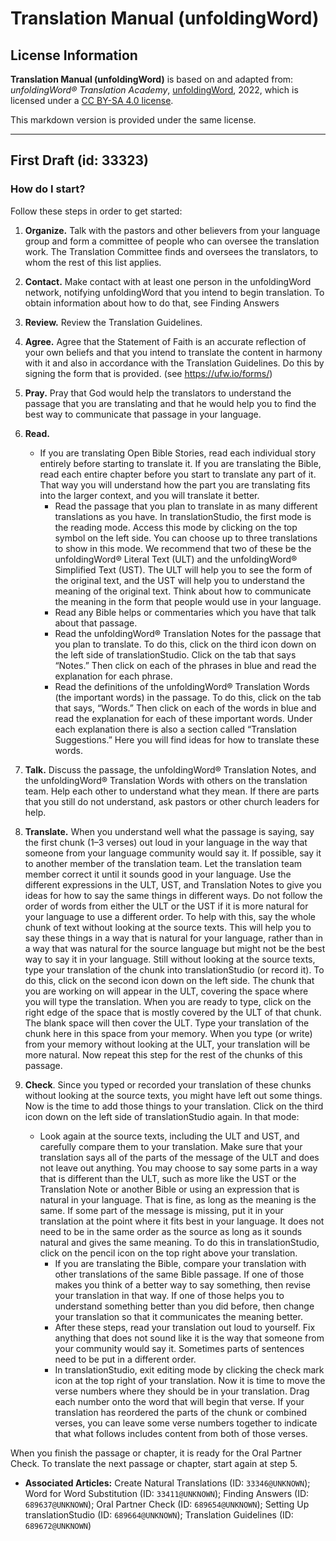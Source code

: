 # Translation Manual (unfoldingWord)

## License Information

**Translation Manual (unfoldingWord)** is based on and adapted from: _unfoldingWord® Translation Academy_, [unfoldingWord](https://unfoldingword.org/utw), 2022, which is licensed under a [CC BY-SA 4.0 license](https://creativecommons.org/licenses/by-sa/4.0/legalcode.en).

This markdown version is provided under the same license.



--------------------------------

## First Draft (id: 33323)

### How do I start?

Follow these steps in order to get started:

1. **Organize.** Talk with the pastors and other believers from your language group and form a committee of people who can oversee the translation work. The Translation Committee finds and oversees the translators, to whom the rest of this list applies.
2. **Contact.** Make contact with at least one person in the unfoldingWord network, notifying unfoldingWord that you intend to begin translation. To obtain information about how to do that, see Finding Answers
3. **Review.** Review the Translation Guidelines.
4. **Agree.** Agree that the Statement of Faith is an accurate reflection of your own beliefs and that you intend to translate the content in harmony with it and also in accordance with the Translation Guidelines. Do this by signing the form that is provided. (see https://ufw.io/forms/)
5. **Pray.** Pray that God would help the translators to understand the passage that you are translating and that he would help you to find the best way to communicate that passage in your language.
6. **Read.**

    * If you are translating Open Bible Stories, read each individual story entirely before starting to translate it. If you are translating the Bible, read each entire chapter before you start to translate any part of it. That way you will understand how the part you are translating fits into the larger context, and you will translate it better.
        * Read the passage that you plan to translate in as many different translations as you have. In translationStudio, the first mode is the reading mode. Access this mode by clicking on the top symbol on the left side. You can choose up to three translations to show in this mode. We recommend that two of these be the unfoldingWord® Literal Text (ULT) and the unfoldingWord® Simplified Text (UST). The ULT will help you to see the form of the original text, and the UST will help you to understand the meaning of the original text. Think about how to communicate the meaning in the form that people would use in your language.
        * Read any Bible helps or commentaries which you have that talk about that passage.
        * Read the unfoldingWord® Translation Notes for the passage that you plan to translate. To do this, click on the third icon down on the left side of translationStudio. Click on the tab that says “Notes.” Then click on each of the phrases in blue and read the explanation for each phrase.
        * Read the definitions of the unfoldingWord® Translation Words (the important words) in the passage. To do this, click on the tab that says, “Words.” Then click on each of the words in blue and read the explanation for each of these important words. Under each explanation there is also a section called “Translation Suggestions.” Here you will find ideas for how to translate these words.
7. **Talk.** Discuss the passage, the unfoldingWord® Translation Notes, and the unfoldingWord® Translation Words with others on the translation team. Help each other to understand what they mean. If there are parts that you still do not understand, ask pastors or other church leaders for help.
8. **Translate.** When you understand well what the passage is saying, say the first chunk (1–3 verses) out loud in your language in the way that someone from your language community would say it. If possible, say it to another member of the translation team. Let the translation team member correct it until it sounds good in your language. Use the different expressions in the ULT, UST, and Translation Notes to give you ideas for how to say the same things in different ways. Do not follow the order of words from either the ULT or the UST if it is more natural for your language to use a different order. To help with this, say the whole chunk of text without looking at the source texts. This will help you to say these things in a way that is natural for your language, rather than in a way that was natural for the source language but might not be the best way to say it in your language. Still without looking at the source texts, type your translation of the chunk into translationStudio (or record it). To do this, click on the second icon down on the left side. The chunk that you are working on will appear in the ULT, covering the space where you will type the translation. When you are ready to type, click on the right edge of the space that is mostly covered by the ULT of that chunk. The blank space will then cover the ULT. Type your translation of the chunk here in this space from your memory. When you type (or write) from your memory without looking at the ULT, your translation will be more natural. Now repeat this step for the rest of the chunks of this passage.
9. **Check**. Since you typed or recorded your translation of these chunks without looking at the source texts, you might have left out some things. Now is the time to add those things to your translation. Click on the third icon down on the left side of translationStudio again. In that mode:

    * Look again at the source texts, including the ULT and UST, and carefully compare them to your translation. Make sure that your translation says all of the parts of the message of the ULT and does not leave out anything. You may choose to say some parts in a way that is different than the ULT, such as more like the UST or the Translation Note or another Bible or using an expression that is natural in your language. That is fine, as long as the meaning is the same. If some part of the message is missing, put it in your translation at the point where it fits best in your language. It does not need to be in the same order as the source as long as it sounds natural and gives the same meaning. To do this in translationStudio, click on the pencil icon on the top right above your translation.
        * If you are translating the Bible, compare your translation with other translations of the same Bible passage. If one of those makes you think of a better way to say something, then revise your translation in that way. If one of those helps you to understand something better than you did before, then change your translation so that it communicates the meaning better.
        * After these steps, read your translation out loud to yourself. Fix anything that does not sound like it is the way that someone from your community would say it. Sometimes parts of sentences need to be put in a different order.
        * In translationStudio, exit editing mode by clicking the check mark icon at the top right of your translation. Now it is time to move the verse numbers where they should be in your translation. Drag each number onto the word that will begin that verse. If your translation has reordered the parts of the chunk or combined verses, you can leave some verse numbers together to indicate that what follows includes content from both of those verses.

When you finish the passage or chapter, it is ready for the Oral Partner Check. To translate the next passage or chapter, start again at step 5\.

* **Associated Articles:** Create Natural Translations (ID: `33346@UNKNOWN`); Word for Word Substitution (ID: `33411@UNKNOWN`); Finding Answers (ID: `689637@UNKNOWN`); Oral Partner Check (ID: `689654@UNKNOWN`); Setting Up translationStudio (ID: `689664@UNKNOWN`); Translation Guidelines (ID: `689672@UNKNOWN`)

